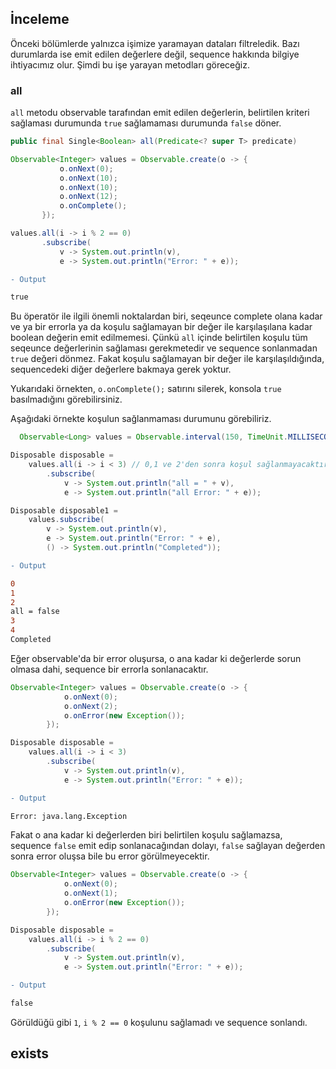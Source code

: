 ## İnceleme

Önceki bölümlerde yalnızca işimize yaramayan dataları filtreledik. Bazı durumlarda ise emit edilen değerlere değil, sequence hakkında bilgiye ihtiyacımız olur. Şimdi bu işe yarayan metodları göreceğiz.

### all
 
 `all` metodu observable tarafından emit edilen değerlerin, belirtilen kriteri sağlaması durumunda `true` sağlamaması durumunda `false` döner. 
 
 ```java
public final Single<Boolean> all(Predicate<? super T> predicate) 
 ```
 
 ```java
 Observable<Integer> values = Observable.create(o -> {
            o.onNext(0);
            o.onNext(10);
            o.onNext(10);
            o.onNext(12);
            o.onComplete();
        });

values.all(i -> i % 2 == 0)
        .subscribe(
            v -> System.out.println(v),
            e -> System.out.println("Error: " + e));
 ```
 
 ```diff
 - Output
 
 true
 ```
 
Bu öperatör ile ilgili önemli noktalardan biri, seqeunce complete olana kadar ve ya bir errorla ya da koşulu sağlamayan bir değer ile karşılaşılana kadar boolean değerin emit edilmemesi. Çünkü `all` içinde belirtilen koşulu tüm seqeunce değerlerinin sağlaması gerekmetedir ve sequence sonlanmadan `true` değeri dönmez. Fakat koşulu sağlamayan bir değer ile karşılaşıldığında, sequencedeki diğer değerlere bakmaya gerek yoktur.

Yukarıdaki örnekten, `o.onComplete();` satırını silerek, konsola `true` basılmadığını görebilirsiniz.

Aşağıdaki örnekte koşulun sağlanmaması durumunu görebiliriz.

```java
  Observable<Long> values = Observable.interval(150, TimeUnit.MILLISECONDS).take(5);

Disposable disposable =
    values.all(i -> i < 3) // 0,1 ve 2'den sonra koşul sağlanmayacaktır
        .subscribe(
            v -> System.out.println("all = " + v),
            e -> System.out.println("all Error: " + e));

Disposable disposable1 =
    values.subscribe(
        v -> System.out.println(v),
        e -> System.out.println("Error: " + e),
        () -> System.out.println("Completed"));
```

```diff
- Output

0
1
2
all = false
3
4
Completed
```


Eğer observable'da bir error oluşursa, o ana kadar ki değerlerde sorun olmasa dahi, sequence bir errorla sonlanacaktır.

```java
Observable<Integer> values = Observable.create(o -> {
            o.onNext(0);
            o.onNext(2);
            o.onError(new Exception());
        });

Disposable disposable =
    values.all(i -> i < 3)
        .subscribe(
            v -> System.out.println(v),
            e -> System.out.println("Error: " + e));
```

```diff
- Output

Error: java.lang.Exception
```

Fakat o ana kadar ki değerlerden biri belirtilen koşulu sağlamazsa, sequence `false` emit edip sonlanacağından dolayı, `false` sağlayan değerden sonra error oluşsa bile bu error görülmeyecektir.


```java
Observable<Integer> values = Observable.create(o -> {
            o.onNext(0);
            o.onNext(1);
            o.onError(new Exception());
        });

Disposable disposable =
    values.all(i -> i % 2 == 0)
        .subscribe(
            v -> System.out.println(v),
            e -> System.out.println("Error: " + e));
```

```diff
- Output

false
```

Görüldüğü gibi `1`, `i % 2 == 0` koşulunu sağlamadı ve sequence sonlandı.

## exists



  

 
 